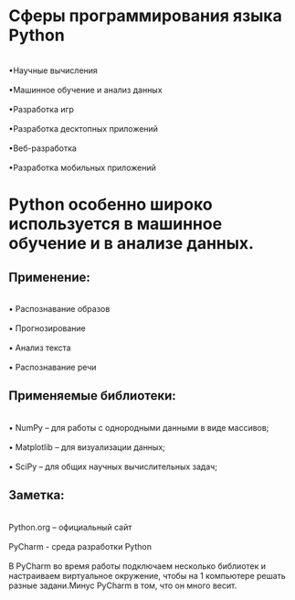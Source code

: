 

# Сферы программирования языка Python
<br/>•Научные вычисления</br>
<br/>•Машинное обучение и анализ данных</br>
<br/>•Разработка игр</br>
<br/>•Разработка десктопных приложений</br>
<br/>•Веб-разработка</br>
<br/>•Разработка мобильных приложений</br>
# Python особенно широко используется в машинное обучение и в анализе данных.

## Применение: 
<br/>•	Распознавание образов</br>
<br/>•	Прогнозирование</br>
<br/>•	Анализ текста</br>
<br/>•	Распознавание речи</br>
## Применяемые библиотеки:
<br/>•	NumPy – для работы с однородными данными в виде массивов;</br>
<br/>•	Matplotlib – для визуализации данных;</br>
<br/>•	SciPy – для общих научных вычислительных задач;</br>

## Заметка:
 <br/>Python.org –  официальный сайт</br>
 <br/>PyCharm - среда разработки Python</br>
<br/>В PyCharm во время работы подключаем несколько библиотек и настраиваем виртуальное окружение, чтобы на 1 компьютере решать разные задани.Минус PyCharm в том, что он много весит.</br>
